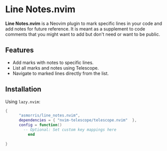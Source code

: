 # Line Notes.nvim

**Line Notes.nvim** is a Neovim plugin to mark specific lines in your code and add notes for future reference. It is meant as a supplement to code comments that you might want to add but don't need or want to be public.

## Features
- Add marks with notes to specific lines.
- List all marks and notes using Telescope.
- Navigate to marked lines directly from the list.

## Installation

Using `lazy.nvim`:
```lua
{
      "asmorris/line_notes.nvim",
      dependencies = { "nvim-telescope/telescope.nvim"  },
      config = function()
        -- Optional: Set custom key mappings here
          end
    
}
```
